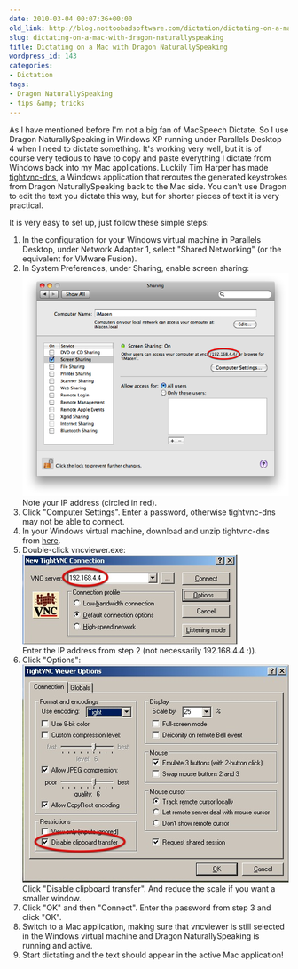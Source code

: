 ```yaml
---
date: 2010-03-04 00:07:36+00:00
old_link: http://blog.nottoobadsoftware.com/dictation/dictating-on-a-mac-with-dragon-naturallyspeaking/
slug: dictating-on-a-mac-with-dragon-naturallyspeaking
title: Dictating on a Mac with Dragon NaturallySpeaking
wordpress_id: 143
categories:
- Dictation
tags:
- Dragon NaturallySpeaking
- tips &amp; tricks
---
```


As I have mentioned before I'm not a big fan of MacSpeech Dictate. So I use Dragon NaturallySpeaking in Windows XP running under Parallels Desktop 4 when I need to dictate something. It's working very well, but it is of course very tedious to have to copy and paste everything I dictate from Windows back into my Mac applications. Luckily Tim Harper has made [tightvnc-dns](http://github.com/timcharper/tightvnc-dns), a Windows application that reroutes the generated keystrokes from Dragon NaturallySpeaking back to the Mac side. You can't use Dragon to edit the text you dictate this way, but for shorter pieces of text it is very practical.

<!-- more -->

It is very easy to set up, just follow these simple steps:

1. In the configuration for your Windows virtual machine in Parallels Desktop, under Network Adapter 1, select "Shared Networking" (or the equivalent for VMware Fusion).
2. In System Preferences, under Sharing, enable screen sharing:  
![Screenshot of macOS sharing preferences](/media/old/sharing.png)  
Note your IP address (circled in red).
3. Click "Computer Settings". Enter a password, otherwise tightvnc-dns may not be able to connect.
4. In your Windows virtual machine, download and unzip tightvnc-dns from [here](http://github.com/downloads/timcharper/tightvnc-dns/vncviewer.zip).
5. Double-click vncviewer.exe:  
![Screenshot of vncviewer opening UI](/media/old/parallels-desktop.jpg)  
Enter the IP address from step 2 (not necessarily 192.168.4.4 :)).
6. Click "Options":  
![Screenshot of vncviewer settings](/media/old/parallels-desktop-21.jpg)  
Click "Disable clipboard transfer".  And reduce the scale if you want a smaller window.
7. Click "OK" and then "Connect". Enter the password from step 3 and click "OK".
8. Switch to a Mac application, making sure that vncviewer is still selected in the Windows virtual machine and Dragon NaturallySpeaking is running and active.
9. Start dictating and the text should appear in the active Mac application!
